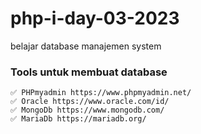 # php-i-day-03-2023
belajar database manajemen system

### Tools untuk membuat database
    ✅ PHPmyadmin https://www.phpmyadmin.net/
    ✅ Oracle https://www.oracle.com/id/
    ✅ MongoDb https://www.mongodb.com/
    ✅ MariaDb https://mariadb.org/
    

